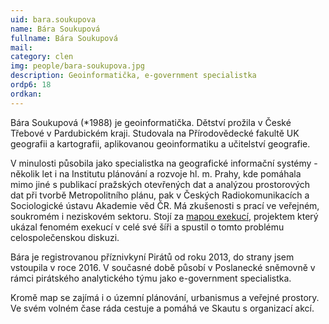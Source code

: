 ```yaml
---
uid: bara.soukupova
name: Bára Soukupová
fullname: Bára Soukupová
mail: 
category: clen
img: people/bara-soukupova.jpg
description: Geoinformatička, e-government specialistka
ordp6: 18
ordkan: 
---
```

Bára Soukupová (*1988) je geoinformatička. Dětství prožila v České Třebové v Pardubickém kraji. Studovala na Přírodovědecké fakultě UK geografii a kartografii, aplikovanou geoinformatiku a učitelství geografie.

V minulosti působila jako specialistka na geografické informační systémy - několik let i na Institutu plánování a rozvoje hl. m. Prahy, kde pomáhala mimo jiné s publikací pražských otevřených dat a analýzou prostorových dat při tvorbě Metropolitního plánu, pak v Českých Radiokomunikacích a Sociologické ústavu Akademie věd ČR. Má zkušenosti s prací ve veřejném, soukromém i neziskovém sektoru. Stojí za <a href="www.mapaexekuci.cz">mapou exekucí</a>, projektem který ukázal fenomém exekucí v celé své šíři a spustil o tomto problému celospolečenskou diskuzi.

Bára je registrovanou příznivkyní Pirátů od roku 2013, do strany jsem vstoupila v roce 2016. V současné době působí v Poslanecké sněmovně v rámci pirátského analytického týmu jako e-government specialistka.

Kromě map se zajímá i o územní plánování, urbanismus a veřejné prostory. Ve svém volném čase ráda cestuje a pomáhá ve Skautu s organizací akcí.



